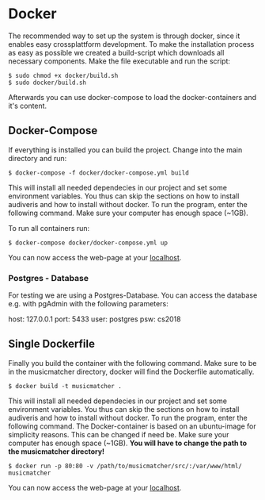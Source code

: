 # Docker 


The recommended way to set up the system is through docker, since it enables easy crossplattform development. To make the installation process as easy as possible we created a build-script which downloads all necessary components. Make the file executable and run the script:

	$ sudo chmod +x docker/build.sh
	$ sudo docker/build.sh
	
Afterwards you can use docker-compose to load the docker-containers and it's content.

## Docker-Compose


If everything is installed you can build the project. Change into the main  directory and run:

	$ docker-compose -f docker/docker-compose.yml build
	
This will install all needed dependecies in our project and set some environment variables. You thus can skip the sections on how to install audiveris and how to install without docker. To run the program, enter the following command. Make sure your computer has enough space (~1GB).

To run all containers run:

	$ docker-compose docker/docker-compose.yml up

You can now access the web-page at your [localhost](http://localhost).

### Postgres - Database

For testing we are using a Postgres-Database. You can access the database e.g. with pgAdmin with the following parameters:

host: 127.0.0.1
port: 5433
user: postgres
psw: cs2018

## Single Dockerfile

Finally you build the container with the following command. Make sure to be in the musicmatcher directory, docker will find the Dockerfile automatically. 

	$ docker build -t musicmatcher .

This will install all needed dependecies in our project and set some environment variables. You thus can skip the sections on how to install audiveris and how to install without docker. To run the program, enter the following command. The Docker-container is based on an ubuntu-image for simplicity reasons. This can be changed if need be. Make sure your computer has enough space (~1GB).
**You will have to change the path to the musicmatcher directory!**

	$ docker run -p 80:80 -v /path/to/musicmatcher/src/:/var/www/html/ musicmatcher

You can now access the web-page at your [localhost](http://localhost).



